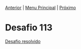 [Anterior](Desafio112.md) | [Menu Principal](/README.md/) | [Próximo](Desafio114.md)  

# Desafio 113  
  


[Desafio resolvido](/Desafios/desafio113.py/)